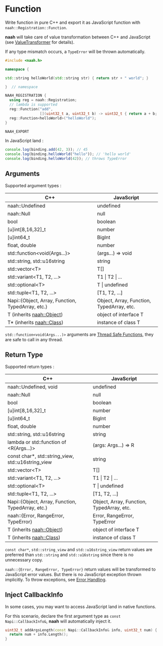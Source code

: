 # Function

Write function in pure C++ and export it as JavaScript function with `naah::Registration::Function`.

**naah** will take care of value transformation between C++ and JavaScript (see [ValueTransformer](./value_transformer.md) for details).

If any type mismatch occurs, a `TypeError` will be thrown automatically.

```cpp
#include <naah.h>

namespace {

std::string helloWorld(std::string str) { return str + " world"; }

}  // namespace

NAAH_REGISTRATION {
  using reg = naah::Registration;
  // lambda is supported
  reg::Function("add",
                [](uint32_t a, uint32_t b) -> uint32_t { return a + b; });
  reg::Function<helloWorld>("helloWorld");
}

NAAH_EXPORT
```

In JavaScript land :

```javascript
console.log(binding.add(42, 3)); // 45
console.log(binding.helloWorld("hello")); // 'hello world'
console.log(binding.helloWorld(42)); // throws TypeError
```

## Arguments

Supported argument types :

| C++                                               | JavaScript                                |
| ------------------------------------------------- | ----------------------------------------- |
| naah::Undefined                                   | undefined                                 |
| naah::Null                                        | null                                      |
| bool                                              | boolean                                   |
| [u]int[8,16,32]\_t                                | number                                    |
| [u]int64_t                                        | BigInt                                    |
| float, double                                     | number                                    |
| std::function<void(Args...)>                      | (args...) => void                         |
| std::string, std::u16string                       | string                                    |
| std::vector\<T>                                   | T[]                                       |
| std::variant\<T1, T2, ...>                        | T1 \| T2 \| ...                           |
| std::optional\<T>                                 | T \| undefined                            |
| std::tuple\<T1, T2, ...>                          | [T1, T2, ...]                             |
| Napi::{Object, Array, Function, TypedArray, etc.} | Object, Array, Function, TypedArray, etc. |
| T (inherits [naah::Object](./object.md))          | object of interface T                     |
| T\* (inherits [naah::Class](./class.md))          | instance of class T                       |

`std::function<void(Args...)>` arguments are [Thread Safe Functions](./thread_safe_function.md), they are safe to call in any thread.

## Return Type

Supported return types :

| C++                                                 | JavaScript                                |
| --------------------------------------------------- | ----------------------------------------- |
| naah::Undefined, void                               | undefined                                 |
| naah::Null                                          | null                                      |
| bool                                                | boolean                                   |
| [u]int[8,16,32]\_t                                  | number                                    |
| [u]int64_t                                          | BigInt                                    |
| float, double                                       | number                                    |
| std::string, std::u16string                         | string                                    |
| lambda or std::function of <R(Args...)>             | (args: Args...) => R                      |
| const char\*, std::string_view, std::u16string_view | string                                    |
| std::vector\<T>                                     | T[]                                       |
| std::variant\<T1, T2, ...>                          | T1 \| T2 \| ...                           |
| std::optional\<T>                                   | T \| undefined                            |
| std::tuple\<T1, T2, ...>                            | [T1, T2, ...]                             |
| Napi::{Object, Array, Function, TypedArray, etc.}   | Object, Array, Function, TypedArray, etc. |
| naah::{Error, RangeError, TypeError}                | Error, RangeError, TypeError              |
| T (inherits [naah::Object](./object.md))            | object of interface T                     |
| T (inherits [naah::Class](./class.md))              | instance of class T                       |

`const char*`, `std::string_view` and `std::u16string_view` return values are preferred than `std::string` and `std::u16string` since there is no unnecessary copy.

`naah::{Error, RangeError, TypeError}` return values will be transformed to JavaScript error values.
But there is no JavaScript exception thrown implicitly. To throw exceptions, see [Error Handling](./error_handling.md).

## Inject CallbackInfo

In some cases, you may want to access JavaScript land in native functions.

For this scenario, declare the first argument type as `const Napi::CallbackInfo&`, **naah** will automatically inject it.

```cpp
uint32_t addArgsLength(const Napi::CallbackInfo& info, uint32_t num) {
  return num + info.Length();
}
```
